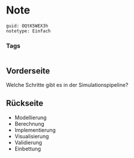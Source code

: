 # Note
```
guid: OQtK5WEX3h
notetype: Einfach
```

### Tags
```
```

## Vorderseite
Welche Schritte gibt es in der Simulationspipeline?

## Rückseite
<ul>
  <li>Modellierung
  <li>Berechnung
  <li>Implementierung
  <li>Visualisierung
  <li>Validierung
  <li>Einbettung
</ul>
